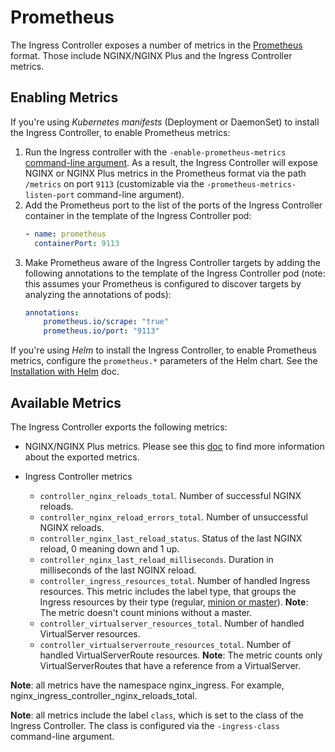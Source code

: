 # Prometheus

The Ingress Controller exposes a number of metrics in the [Prometheus](https://prometheus.io/) format. Those include NGINX/NGINX Plus and the Ingress Controller metrics.

## Enabling Metrics

If you're using *Kubernetes manifests* (Deployment or DaemonSet) to install the Ingress Controller, to enable Prometheus metrics:
1. Run the Ingress controller with the `-enable-prometheus-metrics` [command-line argument](/nginx-ingress-controller/configuration/global-configuration/command-line-arguments). As a result, the Ingress Controller will expose NGINX or NGINX Plus metrics in the Prometheus format via the path `/metrics` on port `9113` (customizable via the `-prometheus-metrics-listen-port` command-line argument).
1. Add the Prometheus port to the list of the ports of the Ingress Controller container in the template of the Ingress Controller pod:
    ```yaml
    - name: prometheus
      containerPort: 9113
    ```
1. Make Prometheus aware of the Ingress Controller targets by adding the following annotations to the template of the Ingress Controller pod (note: this assumes your Prometheus is configured to discover targets by analyzing the annotations of pods):
    ```yaml
    annotations:
        prometheus.io/scrape: "true"
        prometheus.io/port: "9113"
    ```

If you're using *Helm* to install the Ingress Controller, to enable Prometheus metrics, configure the `prometheus.*` parameters of the Helm chart. See the [Installation with Helm](/nginx-ingress-controller/installation/installation-with-helm) doc.

## Available Metrics
The Ingress Controller exports the following metrics:

* NGINX/NGINX Plus metrics. Please see this [doc](https://github.com/nginxinc/nginx-prometheus-exporter#exported-metrics) to find more information about the exported metrics.

* Ingress Controller metrics
  * `controller_nginx_reloads_total`. Number of successful NGINX reloads.
  * `controller_nginx_reload_errors_total`. Number of unsuccessful NGINX reloads.
  * `controller_nginx_last_reload_status`. Status of the last NGINX reload, 0 meaning down and 1 up.
  * `controller_nginx_last_reload_milliseconds`. Duration in milliseconds of the last NGINX reload.
  * `controller_ingress_resources_total`. Number of handled Ingress resources. This metric includes the label type, that groups the Ingress resources by their type (regular, [minion or master](/nginx-ingress-controller/configuration/ingress-resources/cross-namespace-configuration)). **Note**: The metric doesn't count minions without a master.
  * `controller_virtualserver_resources_total`. Number of handled VirtualServer resources.
  * `controller_virtualserverroute_resources_total`. Number of handled VirtualServerRoute resources. **Note**: The metric counts only VirtualServerRoutes that have a reference from a VirtualServer.

**Note**: all metrics have the namespace nginx_ingress. For example, nginx_ingress_controller_nginx_reloads_total.

**Note**: all metrics include the label `class`, which is set to the class of the Ingress Controller. The class is configured via the `-ingress-class` command-line argument.
